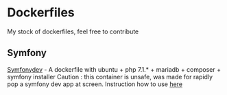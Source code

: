 # Dockerfiles
My stock of dockerfiles, feel free to contribute

## Symfony
[Symfonydev](https://github.com/tevenFr/dockerfiles/blob/master/Symfonydev/readme.md) - A dockerfile with ubuntu + php 7.1.* + mariadb + composer + symfony installer
Caution : this container is unsafe, was made for rapidly pop a symfony dev app at screen.
Instruction how to use [here](https://github.com/tevenFr/dockerfiles/blob/master/Symfonydev/readme.md)
